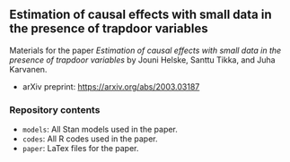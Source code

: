 ## Estimation of causal effects with small data in the presence of trapdoor variables

Materials for the paper *Estimation of causal effects with small data in the presence of trapdoor variables* by Jouni Helske, Santtu Tikka, and Juha Karvanen.

* arXiv preprint: https://arxiv.org/abs/2003.03187

### Repository contents

* `models`: All Stan models used in the paper.
* `codes`: All R codes used in the paper.
* `paper`: LaTex files for the paper.
